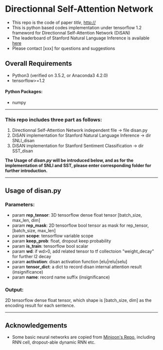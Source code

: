 # Directionnal Self-Attention Network
* This repo is the code of paper *title*, <http://>
* This is python based codes implementation under tensorflow 1.2 frameword for Directionnal Self-Attention Network (DiSAN)
* The leaderboard of Stanford Natural Language Inference is available [here](https://nlp.stanford.edu/projects/snli/)
* Please contact [xxx] for questions and suggestions

## Overall Requirements
* Python3 (verified on 3.5.2, or Anaconda3 4.2.0) 
* tensorflow>=1.2

#### Python Packages:

* numpy


-------
### This repo includes three part as follows:
1. Directionnal Self-Attention Network independent file -> file disan.py
2. DiSAN implementation for Stanford Natural Language Inference -> dir SNLI_disan
3. DiSAN implementation for Stanford Sentiment Classification -> dir SST_disan

__The Usage of *disan.py* will be introduced below, and as for the implementation of SNLI and SST, please enter corresponding folder for further introduction.__

-------
## Usage of disan.py

### Parameters:

* param **rep\_tensor**: 3D tensorflow dense float tensor [batch\_size, max\_len, dim]
* param **rep\_mask**: 2D tensorflow bool tensor as mask for rep\_tensor, [batch\_size, max\_len]
* param **scope**: tensorflow variable scope
* param **keep\_prob**: float, dropout keep probability
* param **is\_train**: tensorflow bool scalar
* param **wd**: if wd>0, add related tensor to tf collectoion "weight_decay" for further l2 decay
* param **activation**: disan activation function [elu|relu|selu]
* param **tensor\_dict**: a dict to record disan internal attention result (insignificance)
* param **name**: record name suffix (insignificance)

### Output:
2D tensorflow dense float tensor, which shape is [batch\_size, dim] as the encoding result for each sentence.

------
## Acknowledgements
* Some basic neural networks are copied from [Minjoon's Repo](https://github.com/allenai/bi-att-flow), including RNN cell, dropout-able dynamic RNN etc.

